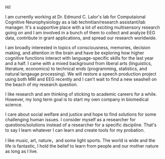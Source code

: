 Hi! 

I am currently working at Dr. Edmund C. Lalor's lab for Computaional Cognitive Neurophysiology as a lab technitian/research assistant/lab manager. It's a supportive place with a lot of exciting multisensory research going on and I am involved in a bunch of them to collect and analyze EEG data, contribute in grant applications, and spread our research worldwide.  

I am broadly interested in topics of consciousness, memories, decision making, and attention in the brain and have be exploring how higher cognitive functions interact with language-specific skills for the last year and a half. I came with a mixed background from liberal arts (linguistics, literature, economics) to technical ends (programming, statistics, and natural langauge processing). We will restore a speech production project using both MRI and EEG recently and I can't wait to find a new seashell on the beach of my research question.

I like research and am thinking of sticking to academic careers for a while. However, my long term goal is to start my own company in biomedical science. 

I care about social welfare and justice and hope to find solutions for some challenging human issues. I consider myself as a researcher for questions/solutions instead of a researcher for a specific dscipline. That's to say I learn whatever I can learn and create tools for my probation. 

I like music, art, nature，and some light sports. The world is wide and the life is fantastic, I hold the belief to learn from people and our mother nature as long as I live. 


<!---
xueyingtheowl/xueyingtheowl is a ✨ special ✨ repository because its `README.md` (this file) appears on your GitHub profile.
You can click the Preview link to take a look at your changes.
--->
